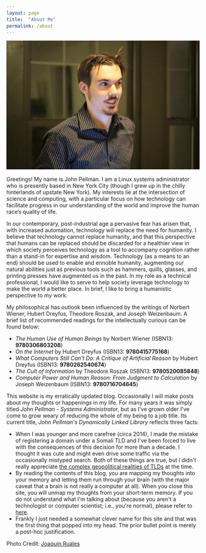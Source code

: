 ```yaml
---
layout: page
title:  "About Me"
permalink: /about
---
```


![A portrait of John Pellman](images/pellman.jpg)

Greetings! My name is John Pellman. I am a Linux systems administrator  who is presently based in New York City (though I grew up in the chilly hinterlands of upstate New York). My interests lie at the intersection of science and computing, with a particular focus on how technology can facilitate progress in our understanding of the world and improve the human race’s quality of life.

In our contemporary, post-industrial age a pervasive fear has arisen that, with increased automation, technology will replace the need for humanity. I believe that technology cannot replace humanity, and that this perspective that humans can be replaced should be discarded for a healthier view in which society perceives technology as a tool to accompany cognition rather than a stand-in for expertise and wisdom. Technology (as a means to an end) should be used to enable and ennoble humanity, augmenting our natural abilities just as previous tools such as hammers, quills, glasses, and printing presses have augmented us in the past. In my role as a technical professional, I would like to serve to help society leverage technology to make the world a better place. In brief, I like to bring a humanistic perspective to my work.  

My philosophical has outlook been influenced by the writings of Norbert Wiener, Hubert Dreyfus, Theodore Roszak, and Joseph Weizenbaum.  A brief list of recommended readings for the intellectually curious can be found below:

* *The Human Use of Human Beings* by Norbert Wiener (ISBN13: **9780306803208**)
* *On the Internet* by Hubert Dreyfus (ISBN13: **9780415775168**)
* *What Computers Still Can't Do: A Critique of Artificial Reason* by Hubert Dreyfus (ISBN13: **9780262540674**)
* *The Cult of Information* by Theodore Roszak (ISBN13: **9780520085848**)
* *Computer Power and Human Reason: From Judgment to Calculation* by Joseph Weizenbaum (ISBN13: **9780716704645**)

This website is my erratically updated blog.  Occasionally I will make posts about my thoughts or happenings in my life.  For many years it was simply titled *John Pellman - Systems Administrator*, but as I've grown older I've come to grow weary of reducing the whole of my being to a job title.  Its current title, *John Pellman's Dynamically Linked Library* reflects three facts:

* When I was younger and more carefree (circa 2014), I made the mistake of registering a domain under a Somali TLD and I've been forced to live with the consequences of this decision for more than a decade.  I thought it was cute and might even drive some traffic via the occasionally mistyped search.  Both of these things are true, but I didn't really appreciate [the complex geopolitical realities of TLDs](https://en.wikipedia.org/wiki/.so) at the time.
* By reading the contents of this blog, you are mapping my thoughts into your memory and letting them run through your brain (with the major caveat that a brain is not really a computer at all).  When you close this site, you will unmap my thoughts from your short-term memory.  If you do not understand what I'm talking about (because you aren't a technologist or computer scientist; i.e., you're normal), please refer to [here](https://en.wikipedia.org/wiki/Shared_library).
* Frankly I just needed a somewhat clever name for this site and that was the first thing that popped into my head.  The prior bullet point is merely a post-hoc justification.

Photo Credit: [Joaquin Ruales](http://joaquin.rual.es/)
